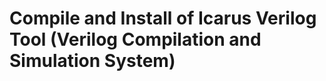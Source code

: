 
Compile and Install of Icarus Verilog Tool (Verilog Compilation and Simulation System)
======================================================================================
